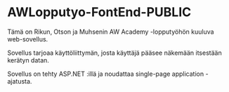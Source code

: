 # AWLopputyo-FontEnd-PUBLIC

Tämä on Rikun, Otson ja Muhsenin AW Academy -lopputyöhön kuuluva web-sovellus.

Sovellus tarjoaa käyttöliittymän, josta käyttäjä pääsee näkemään itsestään kerätyn datan.

Sovellus on tehty ASP.NET :illä ja noudattaa single-page application -ajatusta.
